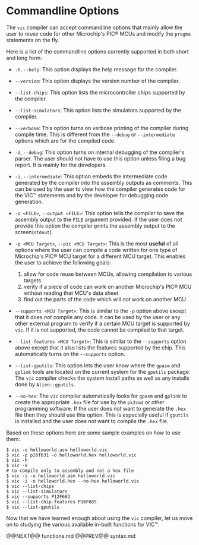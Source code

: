 # Commandline Options

The `vic` compiler can accept commandline options that mainly allow the user to
_reuse_ code for other Microchip's PIC&reg; MCUs and modify the `pragma` statements on the
fly.

Here is a list of the commandline options currently supported in both short and
long form:

- `-h`, `--help`:
    This option displays the help message for the compiler.

- `--version`:
    This option displays the version number of the compiler.

- `--list-chips`:
    This option lists the microcontroller chips supported by the compiler.

- `--list-simulators`:
    This option lists the simulators supported by the compiler.

- `--verbose`:
    This option turns on verbose printing of the compiler during compile time. This is different
from the `--debug` or `--intermediate` options which are for the compiled code.

- `-d`, `--debug`:
    This option turns on internal debugging of the compiler's parser. The user
should not have to use this option unless filing a bug report. It is mainly for
the developers.

- `-i`, `--intermediate`:
    This option embeds the intermediate code generated by the compiler into the
assembly outputs as comments. This can be used by the user to view how the
compiler generates code for the VIC&trade; statements and by the developer for
debugging code generation.

- `-o <FILE>`, `--output <FILE>`:
    This option tells the compiler to save the assembly output to the `FILE`
argument provided. If the user does not provide this option the compiler
prints the assembly output to the screen(`stdout`).

- `-p <MCU Target>`, `--pic <MCU Target>`:
    This is the most **useful** of all options where the user can compile a code
written for one type of Microchip's PIC&reg; MCU target for a different MCU target. This
enables the user to achieve the following goals:

    1. allow for code reuse between MCUs, allowing compilation to various targets
    1. verify if a piece of code can work on another Microchip's PIC&reg; MCU without reading that MCU's data sheet
    1. find out the parts of the code which will _not_ work on another MCU

- `--supports <MCU Target>`:
    This is similar to the `-p` option above except that it does _not_ compile any
code. It can be used by the user or any other external program to verify if a
certain MCU target is supported by `vic`. If it is not supported, the code
cannot be compiled to that target.

- `--list-features <MCU Target>`:
    This is similar to the `--supports` option above except that it also lists
the features supported by the chip. This automatically turns on the `--supports`
option.

- `--list-gputils`:
    This option lets the user know where the `gpasm` and `gplink` tools are
located on the current system for the `gputils` package. The `vic` compiler
checks the system install paths as well as any installs done by
`Alien::gputils`.

- `--no-hex`:
    The `vic` compiler automatically looks for `gpasm` and `gplink` to create
the appropriate `.hex` file for use by the `pk2cmd` or other programming
software. If the user does not want to generate the `.hex` file then they should
use this option. This is especially useful if `gputils` is installed and the
user does not want to compile the `.hex` file.

Based on these options here are some sample examples on how to use them:

    $ vic -o helloworld.asm helloworld.vic
    $ vic -p p16f631 -o helloworld.hex helloworld.vic
    $ vic -h
    $ vic -V
    # to compile only to assembly and not a hex file
    $ vic -i -o helloworld.asm helloworld.vic
    $ vic -i -o helloworld.hex --no-hex helloworld.vic
    $ vic --list-chips
    $ vic --list-simulators
    $ vic --supports P12F683
    $ vic --list-chip-features P16F685
    $ vic --list-gputils

Now that we have learned enough about using the `vic` compiler, let us move on
to studying the various available in-built functions for VIC&trade;.

@@NEXT@@ functions.md @@PREV@@ syntax.md
